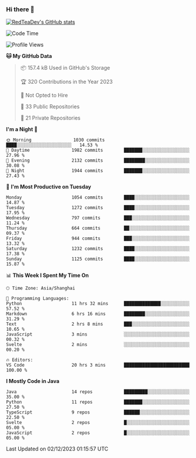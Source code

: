 ### Hi there 👋

<!--
**RedTeaDev/RedTeaDev** is a ✨ _special_ ✨ repository because its `README.md` (this file) appears on your GitHub profile.

Here are some ideas to get you started:

- 🔭 I’m currently working on ...
- 🌱 I’m currently learning ...
- 👯 I’m looking to collaborate on ...
- 🤔 I’m looking for help with ...
- 💬 Ask me about ...
- 📫 How to reach me: ...
- 😄 Pronouns: ...
- ⚡ Fun fact: ...
-->

<!--
[![wakatime](https://wakatime.com/badge/user/6b101ed0-04c0-4490-9283-eb61f2efff96.svg)](https://wakatime.com/@6b101ed0-04c0-4490-9283-eb61f2efff96)
!-->

[![RedTeaDev's GitHub stats](https://github-readme-stats.vercel.app/api?username=RedTeaDev)](https://github.com/anuraghazra/github-readme-stats)
<!--
[![willianrod's wakatime stats](https://github-readme-stats.vercel.app/api/wakatime?username=RedTeaDev)](https://github.com/anuraghazra/github-readme-stats)
!-->
<!--START_SECTION:waka-->
![Code Time](http://img.shields.io/badge/Code%20Time-1%2C928%20hrs%2047%20mins-blue)

![Profile Views](http://img.shields.io/badge/Profile%20Views-0-blue)

**🐱 My GitHub Data** 

> 📦 157.4 kB Used in GitHub's Storage 
 > 
> 🏆 320 Contributions in the Year 2023
 > 
> 🚫 Not Opted to Hire
 > 
> 📜 33 Public Repositories 
 > 
> 🔑 21 Private Repositories 
 > 
**I'm a Night 🦉** 

```text
🌞 Morning                1030 commits        ████░░░░░░░░░░░░░░░░░░░░░   14.53 % 
🌆 Daytime                1982 commits        ███████░░░░░░░░░░░░░░░░░░   27.96 % 
🌃 Evening                2132 commits        ████████░░░░░░░░░░░░░░░░░   30.08 % 
🌙 Night                  1944 commits        ███████░░░░░░░░░░░░░░░░░░   27.43 % 
```
📅 **I'm Most Productive on Tuesday** 

```text
Monday                   1054 commits        ████░░░░░░░░░░░░░░░░░░░░░   14.87 % 
Tuesday                  1272 commits        ████░░░░░░░░░░░░░░░░░░░░░   17.95 % 
Wednesday                797 commits         ███░░░░░░░░░░░░░░░░░░░░░░   11.24 % 
Thursday                 664 commits         ██░░░░░░░░░░░░░░░░░░░░░░░   09.37 % 
Friday                   944 commits         ███░░░░░░░░░░░░░░░░░░░░░░   13.32 % 
Saturday                 1232 commits        ████░░░░░░░░░░░░░░░░░░░░░   17.38 % 
Sunday                   1125 commits        ████░░░░░░░░░░░░░░░░░░░░░   15.87 % 
```


📊 **This Week I Spent My Time On** 

```text
🕑︎ Time Zone: Asia/Shanghai

💬 Programming Languages: 
Python                   11 hrs 32 mins      ██████████████░░░░░░░░░░░   57.52 % 
Markdown                 6 hrs 16 mins       ████████░░░░░░░░░░░░░░░░░   31.29 % 
Text                     2 hrs 8 mins        ███░░░░░░░░░░░░░░░░░░░░░░   10.65 % 
JavaScript               3 mins              ░░░░░░░░░░░░░░░░░░░░░░░░░   00.32 % 
Svelte                   2 mins              ░░░░░░░░░░░░░░░░░░░░░░░░░   00.20 % 

🔥 Editors: 
VS Code                  20 hrs 3 mins       █████████████████████████   100.00 % 
```

**I Mostly Code in Java** 

```text
Java                     14 repos            █████████░░░░░░░░░░░░░░░░   35.00 % 
Python                   11 repos            ███████░░░░░░░░░░░░░░░░░░   27.50 % 
TypeScript               9 repos             ██████░░░░░░░░░░░░░░░░░░░   22.50 % 
Svelte                   2 repos             █░░░░░░░░░░░░░░░░░░░░░░░░   05.00 % 
JavaScript               2 repos             █░░░░░░░░░░░░░░░░░░░░░░░░   05.00 % 
```




 Last Updated on 02/12/2023 01:15:57 UTC
<!--END_SECTION:waka-->


